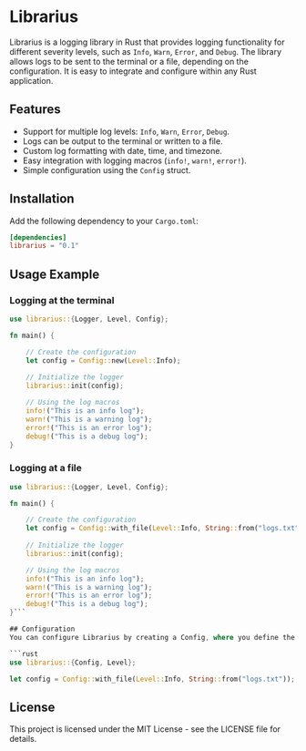 # Librarius

Librarius is a logging library in Rust that provides logging functionality for different severity levels, such as `Info`, `Warn`, `Error`, and `Debug`. The library allows logs to be sent to the terminal or a file, depending on the configuration. It is easy to integrate and configure within any Rust application.

## Features

- Support for multiple log levels: `Info`, `Warn`, `Error`, `Debug`.
- Logs can be output to the terminal or written to a file.
- Custom log formatting with date, time, and timezone.
- Easy integration with logging macros (`info!`, `warn!`, `error!`).
- Simple configuration using the `Config` struct.

## Installation

Add the following dependency to your `Cargo.toml`:

```toml
[dependencies]
librarius = "0.1"
```

## Usage Example

### Logging at the terminal

```rust
use librarius::{Logger, Level, Config};

fn main() {

    // Create the configuration
    let config = Config::new(Level::Info);
    
    // Initialize the logger
    librarius::init(config);

    // Using the log macros
    info!("This is an info log");
    warn!("This is a warning log");
    error!("This is an error log");
    debug!("This is a debug log");
}
```

### Logging at a file
```rust
use librarius::{Logger, Level, Config};

fn main() {

    // Create the configuration
    let config = Config::with_file(Level::Info, String::from("logs.txt"));
    
    // Initialize the logger
    librarius::init(config);

    // Using the log macros
    info!("This is an info log");
    warn!("This is a warning log");
    error!("This is an error log");
    debug!("This is a debug log");
}```

## Configuration
You can configure Librarius by creating a Config, where you define the log level and whether logs should be written to a file:

```rust
use librarius::{Config, Level};

let config = Config::with_file(Level::Info, String::from("logs.txt"));
```

## License
This project is licensed under the MIT License - see the LICENSE file for details.